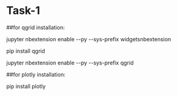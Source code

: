 # Task-1
##for qgrid installation:

jupyter nbextension enable --py --sys-prefix widgetsnbextension

pip install qgrid

jupyter nbextension enable --py --sys-prefix qgrid

##for plotly installation:

pip install plotly

